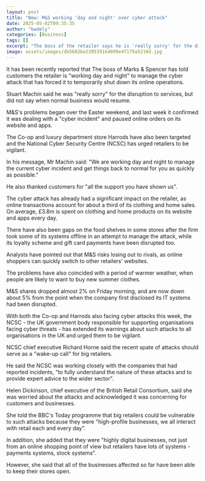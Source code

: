 ```yaml
---
layout: post
title: "New: M&S working 'day and night' over cyber attack"
date: 2025-05-02T09:35:35
author: "badely"
categories: [Business]
tags: []
excerpt: "The boss of the retailer says he is 'really sorry' for the disruption which caused it to pause its online operations."
image: assets/images/db5602be239539164099e4f179a5210d.jpg
---
```


It has been recently reported that The boss of Marks & Spencer has told customers the retailer is "working day and night" to manage the cyber attack that has forced it to temporarily shut down its online operations.

Stuart Machin said he was "really sorry" for the disruption to services, but did not say when normal business would resume.

M&S's problems began over the Easter weekend, and last week it confirmed it was dealing with a "cyber incident" and paused online orders on its website and apps.

The Co-op and luxury department store Harrods have also been targeted and the National Cyber Security Centre (NCSC) has urged retailers to be vigilant.

In his message, Mr Machin said: "We are working day and night to manage the current cyber incident and get things back to normal for you as quickly as possible."

He also thanked customers for "all the support you have shown us".

The cyber attack has already had a significant impact on the retailer, as online transactions account for about a third of its clothing and home sales. On average, £3.8m is spent on clothing and home products on its website and apps every day.

There have also been gaps on the food shelves in some stores after the firm took some of its systems offline in an attempt to manage the attack, while its loyalty scheme and gift card payments have been disrupted too.

Analysts have pointed out that M&S risks losing out to rivals, as online shoppers can quickly switch to other retailers' websites.

The problems have also coincided with a period of warmer weather, when people are likely to want to buy new summer clothes.

M&S shares dropped almost 2% on Friday morning, and are now down about 5% from the point when the company first disclosed its IT systems had been disrupted. 

With both the Co-op and Harrods also facing cyber attacks this week, the NCSC - the UK government body responsible for supporting organisations facing cyber threats - has extended its warnings about such attacks to all organisations in the UK and urged them to be vigilant.

NCSC chief executive Richard Horne said the recent spate of attacks should serve as a "wake-up call" for big retailers.

He said the NCSC was working closely with the companies that had reported incidents, "to fully understand the nature of these attacks and to provide expert advice to the wider sector".

Helen Dickinson, chief executive of the British Retail Consortium, said she was worried about the attacks and acknowledged it was concerning for customers and businesses.

She told the BBC's Today programme that big retailers could be vulnerable to such attacks because they were "high-profile businesses, we all interact with retail each and every day".

In addition, she added that they were "highly digital businesses, not just from an online shopping point of view but retailers have lots of systems - payments systems, stock systems".

However, she said that all of the businesses affected so far have been able to keep their stores open.

